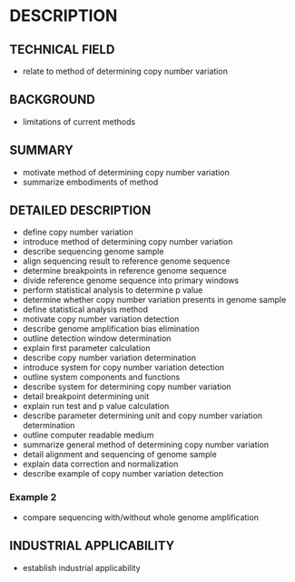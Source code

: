 # DESCRIPTION

## TECHNICAL FIELD

- relate to method of determining copy number variation

## BACKGROUND

- limitations of current methods

## SUMMARY

- motivate method of determining copy number variation
- summarize embodiments of method

## DETAILED DESCRIPTION

- define copy number variation
- introduce method of determining copy number variation
- describe sequencing genome sample
- align sequencing result to reference genome sequence
- determine breakpoints in reference genome sequence
- divide reference genome sequence into primary windows
- perform statistical analysis to determine p value
- determine whether copy number variation presents in genome sample
- define statistical analysis method
- motivate copy number variation detection
- describe genome amplification bias elimination
- outline detection window determination
- explain first parameter calculation
- describe copy number variation determination
- introduce system for copy number variation detection
- outline system components and functions
- describe system for determining copy number variation
- detail breakpoint determining unit
- explain run test and p value calculation
- describe parameter determining unit and copy number variation determination
- outline computer readable medium
- summarize general method of determining copy number variation
- detail alignment and sequencing of genome sample
- explain data correction and normalization
- describe example of copy number variation detection

### Example 2

- compare sequencing with/without whole genome amplification

## INDUSTRIAL APPLICABILITY

- establish industrial applicability

